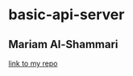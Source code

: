 # basic-api-server

## Mariam Al-Shammari

[link to my repo ](https://github.com/MariamAlshammari/basic-api-server)

